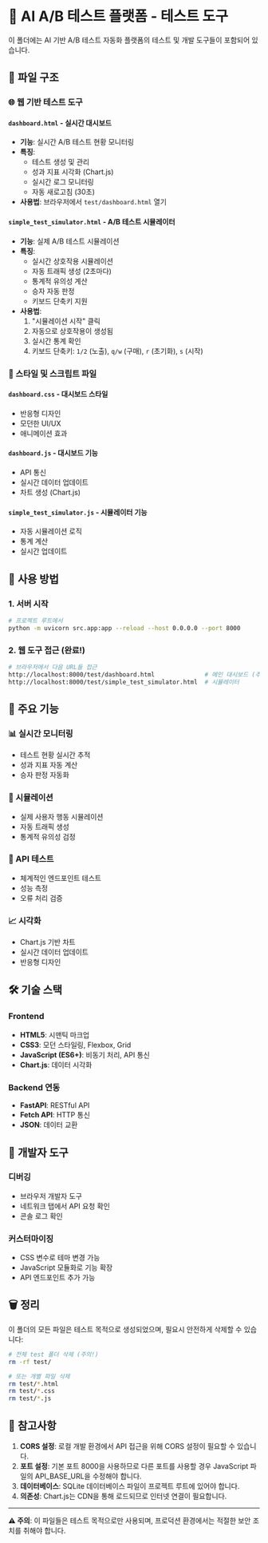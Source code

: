 # 🧪 AI A/B 테스트 플랫폼 - 테스트 도구

이 폴더에는 AI 기반 A/B 테스트 자동화 플랫폼의 테스트 및 개발 도구들이 포함되어 있습니다.

## 📁 파일 구조

### 🌐 웹 기반 테스트 도구



#### `dashboard.html` - 실시간 대시보드
- **기능**: 실시간 A/B 테스트 현황 모니터링
- **특징**:
  - 테스트 생성 및 관리
  - 성과 지표 시각화 (Chart.js)
  - 실시간 로그 모니터링
  - 자동 새로고침 (30초)
- **사용법**: 브라우저에서 `test/dashboard.html` 열기

#### `simple_test_simulator.html` - A/B 테스트 시뮬레이터
- **기능**: 실제 A/B 테스트 시뮬레이션
- **특징**:
  - 실시간 상호작용 시뮬레이션
  - 자동 트래픽 생성 (2초마다)
  - 통계적 유의성 계산
  - 승자 자동 판정
  - 키보드 단축키 지원
- **사용법**: 
  1. "시뮬레이션 시작" 클릭
  2. 자동으로 상호작용이 생성됨
  3. 실시간 통계 확인
  4. 키보드 단축키: `1/2` (노출), `q/w` (구매), `r` (초기화), `s` (시작)


### 📄 스타일 및 스크립트 파일

#### `dashboard.css` - 대시보드 스타일
- 반응형 디자인
- 모던한 UI/UX
- 애니메이션 효과

#### `dashboard.js` - 대시보드 기능
- API 통신
- 실시간 데이터 업데이트
- 차트 생성 (Chart.js)

#### `simple_test_simulator.js` - 시뮬레이터 기능
- 자동 시뮬레이션 로직
- 통계 계산
- 실시간 업데이트





## 🚀 사용 방법

### 1. 서버 시작
```bash
# 프로젝트 루트에서
python -m uvicorn src.app:app --reload --host 0.0.0.0 --port 8000
```

### 2. 웹 도구 접근 (완료!)
```bash
# 브라우저에서 다음 URL들 접근
http://localhost:8000/test/dashboard.html              # 메인 대시보드 (추천)
http://localhost:8000/test/simple_test_simulator.html  # 시뮬레이터
```



## 🎯 주요 기능

### 📊 실시간 모니터링
- 테스트 현황 실시간 추적
- 성과 지표 자동 계산
- 승자 판정 자동화

### 🧪 시뮬레이션
- 실제 사용자 행동 시뮬레이션
- 자동 트래픽 생성
- 통계적 유의성 검정

### 🔧 API 테스트
- 체계적인 엔드포인트 테스트
- 성능 측정
- 오류 처리 검증

### 📈 시각화
- Chart.js 기반 차트
- 실시간 데이터 업데이트
- 반응형 디자인

## 🛠 기술 스택

### Frontend
- **HTML5**: 시맨틱 마크업
- **CSS3**: 모던 스타일링, Flexbox, Grid
- **JavaScript (ES6+)**: 비동기 처리, API 통신
- **Chart.js**: 데이터 시각화

### Backend 연동
- **FastAPI**: RESTful API
- **Fetch API**: HTTP 통신
- **JSON**: 데이터 교환

## 🔧 개발자 도구

### 디버깅
- 브라우저 개발자 도구
- 네트워크 탭에서 API 요청 확인
- 콘솔 로그 확인

### 커스터마이징
- CSS 변수로 테마 변경 가능
- JavaScript 모듈화로 기능 확장
- API 엔드포인트 추가 가능

## 🗑️ 정리

이 폴더의 모든 파일은 테스트 목적으로 생성되었으며, 필요시 안전하게 삭제할 수 있습니다:

```bash
# 전체 test 폴더 삭제 (주의!)
rm -rf test/

# 또는 개별 파일 삭제
rm test/*.html
rm test/*.css
rm test/*.js
```

## 📝 참고사항

1. **CORS 설정**: 로컬 개발 환경에서 API 접근을 위해 CORS 설정이 필요할 수 있습니다.
2. **포트 설정**: 기본 포트 8000을 사용하므로 다른 포트를 사용할 경우 JavaScript 파일의 API_BASE_URL을 수정해야 합니다.
3. **데이터베이스**: SQLite 데이터베이스 파일이 프로젝트 루트에 있어야 합니다.
4. **의존성**: Chart.js는 CDN을 통해 로드되므로 인터넷 연결이 필요합니다.

---

**⚠️ 주의**: 이 파일들은 테스트 목적으로만 사용되며, 프로덕션 환경에서는 적절한 보안 조치를 취해야 합니다.

